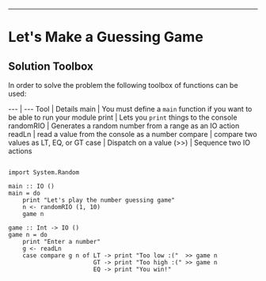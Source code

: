 
----

# Let's Make a Guessing Game

## Solution Toolbox

In order to solve the problem the following toolbox of functions can be used:

---       | ---
Tool      | Details
main      | You must define a `main` function if you want to be able to run your module
print     | Lets you `print` things to the console
randomRIO | Generates a random number from a range as an IO action
readLn    | read a value from the console as a number
compare   | compare two values as LT, EQ, or GT
case      | Dispatch on a value
(\>>)     | Sequence two IO actions

~~~{ data-language=haskell data-filter=resources/scripts/check.sh .answer}

import System.Random

main :: IO ()
main = do
    print "Let's play the number guessing game"
    n <- randomRIO (1, 10)
    game n

game :: Int -> IO ()
game n = do
    print "Enter a number"
    g <- readLn
    case compare g n of LT -> print "Too low :("  >> game n
                        GT -> print "Too high :(" >> game n
                        EQ -> print "You win!"

~~~
